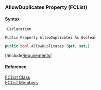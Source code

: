 ﻿### AllowDuplicates Property (FCList)

#### Syntax

```vbnet
'Declaration

Public Property AllowDuplicates As Boolean
```

```csharp
public bool AllowDuplicates {get; set;}
```

[!include[Requirements](../partials/requirements.md)]

#### Reference

[FCList Class](FChoice.Foundation.Clarify.Compatibility~FChoice.Foundation.Clarify.Compatibility.FCList.md)  
[FCList Members](FChoice.Foundation.Clarify.Compatibility~FChoice.Foundation.Clarify.Compatibility.FCList_members.md)